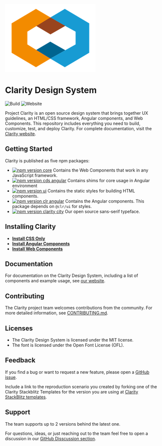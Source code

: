![Clarity](logo.png)

# Clarity Design System

![Build](https://github.com/vmware/clarity/workflows/Build/badge.svg)
![Website](https://github.com/vmware/clarity/workflows/Website/badge.svg)

Project Clarity is an open source design system that brings together UX
guidelines, an HTML/CSS framework, Angular components, and Web Components. This
repository includes everything you need to build, customize, test, and deploy
Clarity. For complete documentation, visit the [Clarity website](https://clarity.design).

## Getting Started

Clarity is published as five npm packages:

- [![npm version core](https://img.shields.io/npm/v/@cds/core/latest?label=%40cds%2Fcore&style=flat-square)](https://www.npmjs.com/package/@cds/core) Contains the Web
  Components that work in any JavaScript framework.
- [![npm version cds angular](https://img.shields.io/npm/v/@cds/angular/latest?label=%40cds%2Fangular&style=flat-square)](https://www.npmjs.com/package/@cds/angular) Contains shims for core usage in Angular environment
- [![npm version ui](https://img.shields.io/npm/v/@clr/ui/latest?label=%40clr%2Fui&style=flat-square)](https://www.npmjs.com/package/@clr/ui) Contains the static
  styles for building HTML components.
- [![npm version clr angular](https://img.shields.io/npm/v/@clr/angular/latest?label=%40clr%2Fangular&style=flat-square)](https://www.npmjs.com/package/@clr/angular) Contains the
  Angular components. This package depends on `@clr/ui` for styles.
- [![npm version clarity city](https://img.shields.io/npm/v/@cds/city/latest?label=%40cds%2Fcity&style=flat-square)](https://www.npmjs.com/package/@cds/city) Our open source sans-serif typeface.

## Installing Clarity

- **[Install CSS Only](/docs/INSTALLATION.md#installing-clarity-ui)**
- **[Install Angular Components](/docs/INSTALLATION.md#installing-clarity-angular)**
- **[Install Web Components](/docs/INSTALLATION.md#installing-clarity-web-components)**

## Documentation

For documentation on the Clarity Design System, including a list of components
and example usage, see [our website](https://clarity.design).

## Contributing

The Clarity project team welcomes contributions from the community. For more
detailed information, see [CONTRIBUTING.md](CONTRIBUTING.md).

## Licenses

- The Clarity Design System is licensed under the MIT license.
- The font is licensed under the Open Font License (OFL).

## Feedback

If you find a bug or want to request a new feature, please open a [GitHub issue](https://github.com/vmware/clarity/issues).

Include a link to the reproduction scenario you created by forking one of the
Clarity Stackblitz Templates for the version you are using at
[Clarity StackBlitz templates](https://stackblitz.com/@clr-team/).

## Support

The team supports up to 2 versions behind the latest one.

For questions, ideas, or just reaching out to the team feel free to open a discussion in our [GitHub Disscussion section](https://github.com/vmware/clarity/discussions).
